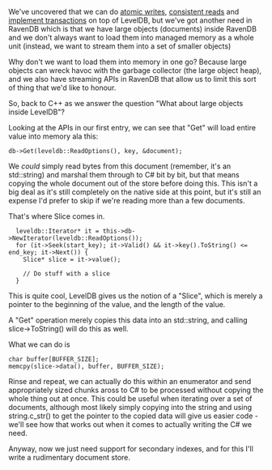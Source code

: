 We've uncovered that we can do [atomic writes](/entries/basic-operations-with-leveldb.htm), [consistent reads](/entries/transactional-guarantees-on-top-of-leveldb.html) and [implement transactions](/entries/writing-a-transaction-manager-on-top-of-leveldb.html) on top of LevelDB, but we've got another need in RavenDB which is that we have large objects (documents) inside RavenDB and we don't always want to load them into managed memory as a whole unit (instead, we want to stream them into a set of smaller objects)

Why don't we want to load them into memory in one go? Because large objects can wreck havoc with the garbage collector (the large object heap), and we also have streaming APIs in RavenDB that allow us to limit this sort of thing that we'd like to honour.

So, back to C++ as we answer the question "What about large objects inside LevelDB"?

Looking at the APIs in our first entry, we can see that "Get" will load entire value into memory ala this:

    db->Get(leveldb::ReadOptions(), key, &document);

We *could* simply read bytes from this document (remember, it's an std::string) and marshal them through to C# bit by bit, but that means copying the whole document out of the store before doing this. This isn't a big deal as it's still completely on the native side at this point, but it's still an expense I'd prefer to skip if we're reading more than a few documents.

That's where Slice comes in.

      leveldb::Iterator* it = this->db->NewIterator(leveldb::ReadOptions());
      for (it->Seek(start_key); it->Valid() && it->key().ToString() <= end_key; it->Next()) {
        Slice* slice = it->value();
        
        // Do stuff with a slice
      }

This is quite cool, LevelDB gives us the notion of a "Slice", which is merely a pointer to the beginning of the value, and the length of the value.

A "Get" operation merely copies this data into an std::string, and calling slice->ToString() will do this as well.

What we can do is 

    char buffer[BUFFER_SIZE];
    memcpy(slice->data(), buffer, BUFFER_SIZE);

Rinse and repeat, we can actually do this within an enumerator and send appropriately sized chunks aross to C# to be processed without copying the whole thing out at once.  This could be useful when iterating over a set of documents, although most likely simply copying into the string and using string.c_str() to get the pointer to the copied data will give us easier code - we'll see how that works out when it comes to actually writing the C# we need.

Anyway, now we just need support for secondary indexes, and for this I'll write a rudimentary document store.
